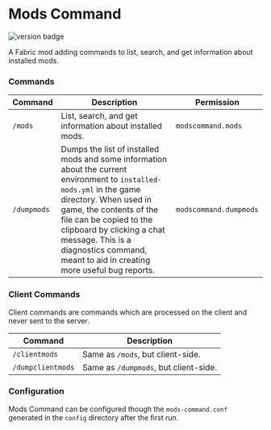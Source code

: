 # Mods Command

![version badge](https://img.shields.io/github/v/release/jpenilla/ModsCommand?color=blue&label=version)

A Fabric mod adding commands to list, search, and get information about installed mods.

### Commands
Command | Description | Permission
--------|-------------|-----------
`/mods` | List, search, and get information about installed mods. | `modscommand.mods`
`/dumpmods` | Dumps the list of installed mods and some information about the current environment to `installed-mods.yml` in the game directory. When used in game, the contents of the file can be copied to the clipboard by clicking a chat message. This is a diagnostics command, meant to aid in creating more useful bug reports. | `modscommand.dumpmods`

### Client Commands
Client commands are commands which are processed on the client and never sent to the server.

Command | Description
--------|------------
`/clientmods` | Same as `/mods`, but client-side.
`/dumpclientmods` | Same as `/dumpmods`, but client-side.

### Configuration
Mods Command can be configured though the `mods-command.conf` generated in the `config` directory after the first run.

